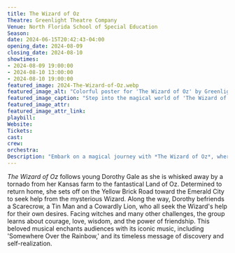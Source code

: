 ```yaml
---
title: The Wizard of Oz
Theatre: Greenlight Theatre Company
Venue: North Florida School of Special Education
Season: 
date: 2024-06-15T20:42:43-04:00
opening_date: 2024-08-09
closing_date: 2024-08-10
showtimes:
- 2024-08-09 19:00:00
- 2024-08-10 13:00:00
- 2024-08-10 19:00:00
featured_image: 2024-The-Wizard-of-Oz.webp
featured_image_alt: "Colorful poster for 'The Wizard of Oz' by Greenlight Theatre Company, featuring a bright and cheerful illustration of the Yellow Brick Road and Emerald City. The design includes whimsical elements like flowers and clouds, evoking the magical journey from the classic novel by L. Frank Baum."
featured_image_caption: "Step into the magical world of 'The Wizard of Oz' with performances by Greenlight Theatre Company at NFSSE from August 9-10, 2024. Join us for a journey down the Yellow Brick Road in this timeless tale."
featured_image_attr: 
featured_image_attr_link: 
playbill:
Website: 
Tickets: 
cast:
crew:
orchestra:
Description: "Embark on a magical journey with *The Wizard of Oz*, where a Kansas farm girl finds adventure and friendship on her quest to return home from a mystical land."
---
```

*The Wizard of Oz* follows young Dorothy Gale as she is whisked away by a tornado from her Kansas farm to the fantastical Land of Oz. Determined to return home, she sets off on the Yellow Brick Road toward the Emerald City to seek help from the mysterious Wizard. Along the way, Dorothy befriends a Scarecrow, a Tin Man and a Cowardly Lion, who all seek the Wizard's help for their own desires. Facing witches and many other challenges, the group learns about courage, love, wisdom, and the power of friendship. This beloved musical enchants audiences with its iconic music, including 'Somewhere Over the Rainbow,' and its timeless message of discovery and self-realization.